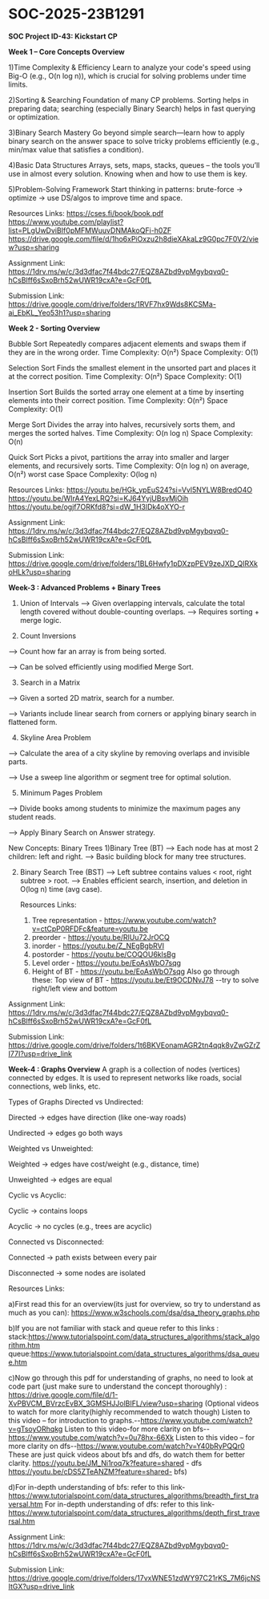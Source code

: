 # SOC-2025-23B1291
**SOC Project ID-43: Kickstart CP**

**Week 1 – Core Concepts Overview**

1)Time Complexity & Efficiency
Learn to analyze your code's speed using Big-O (e.g., O(n log n)), which is crucial for solving problems under time limits.

2)Sorting & Searching
Foundation of many CP problems. Sorting helps in preparing data; searching (especially Binary Search) helps in fast querying or optimization.

3)Binary Search Mastery
Go beyond simple search—learn how to apply binary search on the answer space to solve tricky problems efficiently (e.g., min/max value that satisfies a condition).

4)Basic Data Structures
Arrays, sets, maps, stacks, queues – the tools you’ll use in almost every solution. Knowing when and how to use them is key.

5)Problem-Solving Framework
Start thinking in patterns: brute-force → optimize → use DS/algos to improve time and space.

Resources Links:
https://cses.fi/book/book.pdf
https://www.youtube.com/playlist?list=PLgUwDviBIf0pMFMWuuvDNMAkoQFi-h0ZF
https://drive.google.com/file/d/1ho6xPiOxzu2h8dieXAkaLz9G0pc7F0V2/view?usp=sharing

Assignment Link:
https://1drv.ms/w/c/3d3dfac7f44bdc27/EQZ8AZbd9vpMgybqvq0-hCsBIff6sSxoBrh52wUWR19cxA?e=GcF0fL

Submission Link:
https://drive.google.com/drive/folders/1RVF7hx9Wds8KCSMa-ai_EbKL_Yeo53h1?usp=sharing

**Week 2 - Sorting Overview**

Bubble Sort
Repeatedly compares adjacent elements and swaps them if they are in the wrong order.
Time Complexity: O(n²)
Space Complexity: O(1)

Selection Sort
Finds the smallest element in the unsorted part and places it at the correct position.
Time Complexity: O(n²)
Space Complexity: O(1)

Insertion Sort
Builds the sorted array one element at a time by inserting elements into their correct position.
Time Complexity: O(n²)
Space Complexity: O(1)

Merge Sort
Divides the array into halves, recursively sorts them, and merges the sorted halves.
Time Complexity: O(n log n)
Space Complexity: O(n)

Quick Sort
Picks a pivot, partitions the array into smaller and larger elements, and recursively sorts.
Time Complexity: O(n log n) on average, O(n²) worst case
Space Complexity: O(log n)

Resources Links:
https://youtu.be/HGk_ypEuS24?si=Vvl5NYLW8BredO4O
https://youtu.be/WIrA4YexLRQ?si=KJ64YyjUBsvMjOih
https://youtu.be/ogjf7ORKfd8?si=dW_1H3lDk4oXYO-r

Assignment Link:
https://1drv.ms/w/c/3d3dfac7f44bdc27/EQZ8AZbd9vpMgybqvq0-hCsBIff6sSxoBrh52wUWR19cxA?e=GcF0fL

Submission Link:
https://drive.google.com/drive/folders/1BL6Hwfy1pDXzpPEV9zeJXD_QIRXkoHLk?usp=sharing

**Week-3 : Advanced Problems + Binary Trees**

1) Union of Intervals
--> Given overlapping intervals, calculate the total length covered without double-counting overlaps.
--> Requires sorting + merge logic.

2) Count Inversions

--> Count how far an array is from being sorted.

--> Can be solved efficiently using modified Merge Sort.

3) Search in a Matrix

--> Given a sorted 2D matrix, search for a number.

--> Variants include linear search from corners or applying binary search in flattened form.

4) Skyline Area Problem

--> Calculate the area of a city skyline by removing overlaps and invisible parts.

--> Use a sweep line algorithm or segment tree for optimal solution.

5) Minimum Pages Problem

--> Divide books among students to minimize the maximum pages any student reads.

--> Apply Binary Search on Answer strategy.

New Concepts: Binary Trees
1)Binary Tree (BT)
--> Each node has at most 2 children: left and right.
--> Basic building block for many tree structures.

2) Binary Search Tree (BST)
--> Left subtree contains values < root, right subtree > root.
--> Enables efficient search, insertion, and deletion in O(log n) time (avg case).

   Resources Links:
   1. Tree representation - https://www.youtube.com/watch?v=ctCpP0RFDFc&feature=youtu.be
   2. preorder - https://youtu.be/RlUu72JrOCQ
   3. inorder - https://youtu.be/Z_NEgBgbRVI
   4. postorder - https://youtu.be/COQOU6klsBg
   5. Level order - https://youtu.be/EoAsWbO7sqg
   6. Height of BT - https://youtu.be/EoAsWbO7sqg
Also go through these: Top view of BT - https://youtu.be/Et9OCDNvJ78 --try to solve right/left view and bottom

Assignment Link:
https://1drv.ms/w/c/3d3dfac7f44bdc27/EQZ8AZbd9vpMgybqvq0-hCsBIff6sSxoBrh52wUWR19cxA?e=GcF0fL

Submission Link:
https://drive.google.com/drive/folders/1t6BKVEonamAGR2tn4qqk8vZwGZrZI77I?usp=drive_link

**Week-4 : Graphs Overview**
A graph is a collection of nodes (vertices) connected by edges. It is used to represent networks like roads, social connections, web links, etc.

Types of Graphs
Directed vs Undirected:

Directed → edges have direction (like one-way roads)

Undirected → edges go both ways

Weighted vs Unweighted:

Weighted → edges have cost/weight (e.g., distance, time)

Unweighted → edges are equal

Cyclic vs Acyclic:

Cyclic → contains loops

Acyclic → no cycles (e.g., trees are acyclic)

Connected vs Disconnected:

Connected → path exists between every pair

Disconnected → some nodes are isolated

Resources Links:

a)First read this for an overview(its just  for overview, so try to understand as much as you can): https://www.w3schools.com/dsa/dsa_theory_graphs.php

b)If you are not familiar with stack and queue refer to this links : 
stack:https://www.tutorialspoint.com/data_structures_algorithms/stack_algorithm.htm
 queue:https://www.tutorialspoint.com/data_structures_algorithms/dsa_queue.htm
 
c)Now go through this pdf for understanding of graphs, no need to look at code part (just make sure to understand the concept thoroughly) :
https://drive.google.com/file/d/1-XvPBVCM_BVrzcEvBX_3GMSHJJolBIFL/view?usp=sharing
(Optional videos to watch for more clarity(highly recommended to watch though)
     Listen to this video – for introduction to graphs.--https://www.youtube.com/watch?v=gTsoyORhqkg
     Listen to this video-for more clarity on bfs--https://www.youtube.com/watch?v=0u78hx-66Xk
     Listen to this video – for more clarity on dfs--https://www.youtube.com/watch?v=Y40bRyPQQr0
     These are just quick videos about bfs and dfs, do watch them for  better clarity.
         https://youtu.be/JM_Ni1roq7k?feature=shared - dfs
         https://youtu.be/cDS5ZTeANZM?feature=shared- bfs)
         
d)For in-depth understanding of bfs: refer to this link-https://www.tutorialspoint.com/data_structures_algorithms/breadth_first_traversal.htm
   For in-depth understanding of dfs: refer to this link-
https://www.tutorialspoint.com/data_structures_algorithms/depth_first_traversal.htm

Assignment Link:
https://1drv.ms/w/c/3d3dfac7f44bdc27/EQZ8AZbd9vpMgybqvq0-hCsBIff6sSxoBrh52wUWR19cxA?e=GcF0fL

Submission Link:
https://drive.google.com/drive/folders/17vxWNE51zdWY97C21rKS_7M6jcNSItGX?usp=drive_link

